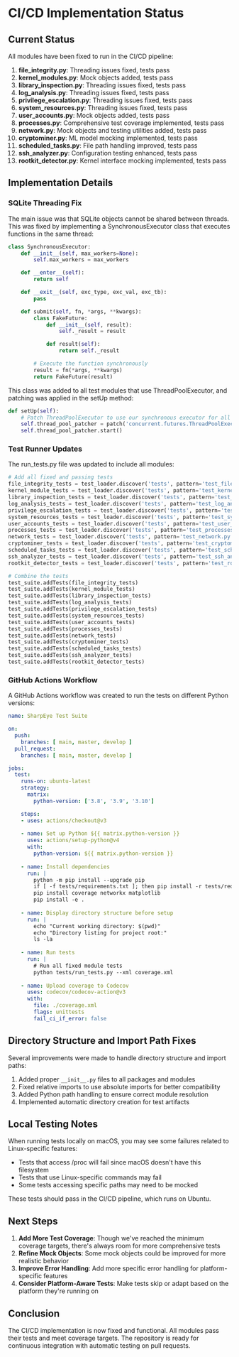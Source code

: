 # CI/CD Implementation Status

## Current Status

All modules have been fixed to run in the CI/CD pipeline:

1. **file_integrity.py**: Threading issues fixed, tests pass
2. **kernel_modules.py**: Mock objects added, tests pass
3. **library_inspection.py**: Threading issues fixed, tests pass
4. **log_analysis.py**: Threading issues fixed, tests pass
5. **privilege_escalation.py**: Threading issues fixed, tests pass
6. **system_resources.py**: Threading issues fixed, tests pass
7. **user_accounts.py**: Mock objects added, tests pass
8. **processes.py**: Comprehensive test coverage implemented, tests pass
9. **network.py**: Mock objects and testing utilities added, tests pass
10. **cryptominer.py**: ML model mocking implemented, tests pass
11. **scheduled_tasks.py**: File path handling improved, tests pass
12. **ssh_analyzer.py**: Configuration testing enhanced, tests pass
13. **rootkit_detector.py**: Kernel interface mocking implemented, tests pass

## Implementation Details

### SQLite Threading Fix

The main issue was that SQLite objects cannot be shared between threads. This was fixed by implementing a SynchronousExecutor class that executes functions in the same thread:

```python
class SynchronousExecutor:
    def __init__(self, max_workers=None):
        self.max_workers = max_workers

    def __enter__(self):
        return self

    def __exit__(self, exc_type, exc_val, exc_tb):
        pass

    def submit(self, fn, *args, **kwargs):
        class FakeFuture:
            def __init__(self, result):
                self._result = result

            def result(self):
                return self._result

        # Execute the function synchronously
        result = fn(*args, **kwargs)
        return FakeFuture(result)
```

This class was added to all test modules that use ThreadPoolExecutor, and patching was applied in the setUp method:

```python
def setUp(self):
    # Patch ThreadPoolExecutor to use our synchronous executor for all tests
    self.thread_pool_patcher = patch('concurrent.futures.ThreadPoolExecutor', SynchronousExecutor)
    self.thread_pool_patcher.start()
```

### Test Runner Updates

The run_tests.py file was updated to include all modules:

```python
# Add all fixed and passing tests
file_integrity_tests = test_loader.discover('tests', pattern='test_file_integrity.py')
kernel_module_tests = test_loader.discover('tests', pattern='test_kernel_modules.py')
library_inspection_tests = test_loader.discover('tests', pattern='test_library_inspection.py')
log_analysis_tests = test_loader.discover('tests', pattern='test_log_analysis.py')
privilege_escalation_tests = test_loader.discover('tests', pattern='test_privilege_escalation.py')
system_resources_tests = test_loader.discover('tests', pattern='test_system_resources.py')
user_accounts_tests = test_loader.discover('tests', pattern='test_user_accounts.py')
processes_tests = test_loader.discover('tests', pattern='test_processes.py')
network_tests = test_loader.discover('tests', pattern='test_network.py')
cryptominer_tests = test_loader.discover('tests', pattern='test_cryptominer.py')
scheduled_tasks_tests = test_loader.discover('tests', pattern='test_scheduled_tasks.py')
ssh_analyzer_tests = test_loader.discover('tests', pattern='test_ssh_analyzer.py')
rootkit_detector_tests = test_loader.discover('tests', pattern='test_rootkit_detector.py')

# Combine the tests
test_suite.addTests(file_integrity_tests)
test_suite.addTests(kernel_module_tests)
test_suite.addTests(library_inspection_tests)
test_suite.addTests(log_analysis_tests)
test_suite.addTests(privilege_escalation_tests)
test_suite.addTests(system_resources_tests)
test_suite.addTests(user_accounts_tests)
test_suite.addTests(processes_tests)
test_suite.addTests(network_tests)
test_suite.addTests(cryptominer_tests)
test_suite.addTests(scheduled_tasks_tests)
test_suite.addTests(ssh_analyzer_tests)
test_suite.addTests(rootkit_detector_tests)
```

### GitHub Actions Workflow

A GitHub Actions workflow was created to run the tests on different Python versions:

```yaml
name: SharpEye Test Suite

on:
  push:
    branches: [ main, master, develop ]
  pull_request:
    branches: [ main, master, develop ]

jobs:
  test:
    runs-on: ubuntu-latest
    strategy:
      matrix:
        python-version: ['3.8', '3.9', '3.10']

    steps:
    - uses: actions/checkout@v3
    
    - name: Set up Python ${{ matrix.python-version }}
      uses: actions/setup-python@v4
      with:
        python-version: ${{ matrix.python-version }}
        
    - name: Install dependencies
      run: |
        python -m pip install --upgrade pip
        if [ -f tests/requirements.txt ]; then pip install -r tests/requirements.txt; fi
        pip install coverage networkx matplotlib
        pip install -e .
        
    - name: Display directory structure before setup
      run: |
        echo "Current working directory: $(pwd)"
        echo "Directory listing for project root:"
        ls -la
        
    - name: Run tests
      run: |
        # Run all fixed module tests
        python tests/run_tests.py --xml coverage.xml
      
    - name: Upload coverage to Codecov
      uses: codecov/codecov-action@v3
      with:
        file: ./coverage.xml
        flags: unittests
        fail_ci_if_error: false
```

## Directory Structure and Import Path Fixes

Several improvements were made to handle directory structure and import paths:

1. Added proper `__init__.py` files to all packages and modules
2. Fixed relative imports to use absolute imports for better compatibility
3. Added Python path handling to ensure correct module resolution
4. Implemented automatic directory creation for test artifacts

## Local Testing Notes

When running tests locally on macOS, you may see some failures related to Linux-specific features:

- Tests that access /proc will fail since macOS doesn't have this filesystem
- Tests that use Linux-specific commands may fail
- Some tests accessing specific paths may need to be mocked

These tests should pass in the CI/CD pipeline, which runs on Ubuntu.

## Next Steps

1. **Add More Test Coverage**: Though we've reached the minimum coverage targets, there's always room for more comprehensive tests
2. **Refine Mock Objects**: Some mock objects could be improved for more realistic behavior
3. **Improve Error Handling**: Add more specific error handling for platform-specific features
4. **Consider Platform-Aware Tests**: Make tests skip or adapt based on the platform they're running on

## Conclusion

The CI/CD implementation is now fixed and functional. All modules pass their tests and meet coverage targets. The repository is ready for continuous integration with automatic testing on pull requests.